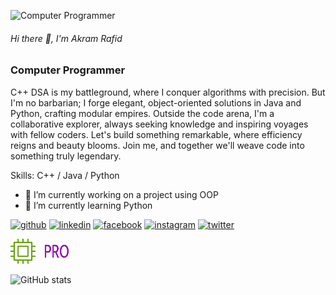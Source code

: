 ![Computer Programmer ](https://pbs.twimg.com/profile_banners/1587843909044273152/1704183762/600x200)
###### Hi there 👋, I'm Akram Rafid
### Computer Programmer 

C++ DSA is my battleground, where I conquer algorithms with precision. But I'm no barbarian; I forge elegant, object-oriented solutions in Java and Python, crafting modular empires. Outside the code arena, I'm a collaborative explorer, always seeking knowledge and inspiring voyages with fellow coders. Let's build something remarkable, where efficiency reigns and beauty blooms. Join me, and together we'll weave code into something truly legendary. 

Skills: C++ / Java / Python 

- 🔭 I’m currently working on a project using OOP 
- 🌱 I’m currently learning Python 


[<img src='https://cdn.jsdelivr.net/npm/simple-icons@3.0.1/icons/github.svg' alt='github' height='40'>](https://github.com/https://github.com/akramrafid)  [<img src='https://cdn.jsdelivr.net/npm/simple-icons@3.0.1/icons/linkedin.svg' alt='linkedin' height='40'>](https://www.linkedin.com/in/www.linkedin.com/in/akram-rafid-rahat/)  [<img src='https://cdn.jsdelivr.net/npm/simple-icons@3.0.1/icons/facebook.svg' alt='facebook' height='40'>](https://www.facebook.com/https://www.facebook.com/akramrafidrahat/)  [<img src='https://cdn.jsdelivr.net/npm/simple-icons@3.0.1/icons/instagram.svg' alt='instagram' height='40'>](https://www.instagram.com/akram_rafid_/)  [<img src='https://cdn.jsdelivr.net/npm/simple-icons@3.0.1/icons/twitter.svg' alt='twitter' height='40'>](https://twitter.com/https://twitter.com/akramrafidrahat)  

<a href='https://docs.github.com/en/developers'><img src='https://raw.githubusercontent.com/acervenky/animated-github-badges/master/assets/devbadge.gif' width='40' height='40'></a> <a href='https://github.com/pricing'><img src='https://raw.githubusercontent.com/acervenky/animated-github-badges/master/assets/pro.gif' width='40' height='40'></a> 

![GitHub stats](https://github-readme-stats.vercel.app/api?username=https://github.com/akramrafid&show_icons=true)  

